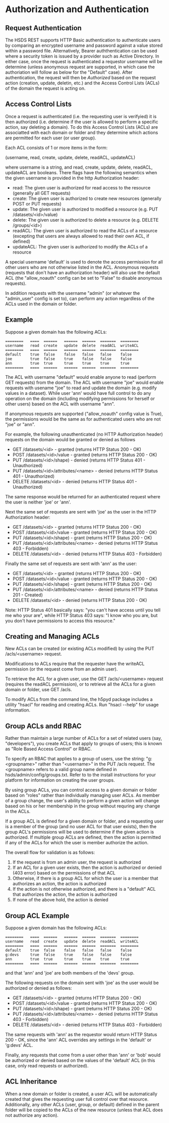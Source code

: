 Authorization and Authentication
================================

Request Authentication
-----------------------
The HSDS REST supports HTTP Basic authentication to authenticate users by comparing an encrypted 
username and password against a value stored within a password file.  Alternatively, Bearer auththentication
can be used where a security token is issued by a provider such as Active Directory.  In either case, once the 
request is authenticated a requestor username will be determine (unless anonymous request are supported, in which
case the authoriation will follow as below for the "Default" case).  After authentication, the request will
then be *Authorized* based on the request action (creation, update, deletin, etc.) and the Access Control Lists (ACLs)
of the domain the request is acting on.

Access Control Lists
--------------------

Once a request is authenticated (i.e. the requesting user is verifyied) it is then authorized (i.e. determine if the user is allowed to perform a specific action, say deleting a domain).  To do this Access Control Lists (ACLs) are associatted with each domain or folder and they determine which actions are permitted for each user (or user group). 

Each ACL consists of 1 or more items in the form:

(username, read, create, update, delete, readACL, updateACL)

where username is a string, and read, create, update, delete, readACL, updateACL are booleans.
There flags have the following semantics when the given username is provided in the http
Authorization header:

* read: The given user is authorized for read access to the resource (generally all GET requests)
* create: The given user is authorized to create new resources (generally POST or PUT requests)
* update: The given user is authorized to modified a resource (e.g. PUT /datasets/&lt;id&gt;/value)
* delete: The given user is authorized to delete a resource (e.g. DELETE /groups/&lt;id&gt;)
* readACL: The given user is authorized to read the ACLs of a resource (excepting that users are always allowed to read their own ACL, if defined)
* updateACL: The given user is authorized to modify the ACLs of a resource

A special username 'default' is used to denote the access permission for all other users who
are not otherwise listed in the ACL.  Anonymous requests (requests that don't have an authorization header) will also use the default ACL (the "allow_noauth" config can be set to "False" to disable anonymous requests).

In addition requests with the username "admin" (or whatever the "admin_user" config is set to), can 
perform any action regardless of the ACLs used in the domain or folder.

Example
-------

Suppose a given domain has the following ACLs:

    ========   ====  ======   ======  ======  =======  ========
    username   read  create   update  delete  readACL  writeACL
    ========   ====  ======   ======  ======  =======  ========
    default    true  false    false   false   false    false
    joe        true  false    true    false   false    false
    ann        true  true     true    true    true     true
    ========   ====  ======   ======  ======  =======  ========

The ACL with username "default" would enable anyone to read (perform GET requests) from the domain. 
The ACL with username "joe" would enable requests with usename "joe" 
to read and update the domain (e.g. modify values in a dataset).  While user 'ann' would have full 
control to do any operation on the domain (including modifying permissions for herself or
other users) based on the ACL with username "ann".

If anonymous requests are supported ("allow_noauth" config value is True), the permissions would be
the same as for authenticated users who are not "joe" or "ann".  

For example, the following unauthenticated (no HTTP Authorization header) 
requests on the domain would be granted or denied as follows

* GET /datasets/&lt;id&gt; - granted (returns HTTP Status 200 - OK)
* POST /datasets/&lt;id&gt;/value - granted (returns HTTP Status 200 - OK)
* PUT /datasets/&lt;id&gt;/shape) - denied (returns HTTP Status 401 - Unauthorized)
* PUT /datasets/&lt;id&gt;/attributes/&lt;name&gt; - denied (returns HTTP Status 401 - Unauthorized)
* DELETE /datasets/&lt;id&gt;  - denied (returns HTTP Status 401 - Unauthorized)

The same response would be returned for an authenticated request where the user is neither 'joe' or 'ann'.

Next the same set of requests are sent with 'joe' as the user in the HTTP Authorization header:

* GET /datasets/&lt;id&gt; - granted (returns HTTP Status 200 - OK)
* POST /datasets/&lt;id&gt;/value - granted (returns HTTP Status 200 - OK)
* PUT /datasets/&lt;id&gt;/shape) - grant (returns HTTP Status 200 - OK)
* PUT /datasets/&lt;id&gt;/attributes/&lt;name&gt; - denied (returns HTTP Status 403 - Forbidden)
* DELETE /datasets/&lt;id&gt; - denied (returns HTTP Status 403 - Forbidden)

Finally the same set of requests are sent with 'ann' as the user:

* GET /datasets/&lt;id&gt; - granted (returns HTTP Status 200 - OK)
* POST /datasets/&lt;id&gt;/value - granted (returns HTTP Status 200 - OK)
* PUT /datasets/&lt;id&gt;/shape) - grant (returns HTTP Status 200 - OK)
* PUT /datasets/&lt;id&gt;/attributes/&lt;name&gt; - denied (returns HTTP Status 201 - Created)
* DELETE /datasets/&lt;id&gt;  - denied (returns HTTP Status 200 - OK)
 
Note: HTTP Status 401 basically says: "you can't have access until you tell me who your are", 
while HTTP Status 403 says: "I know who you are, but you don't have permissions to access this
resource."

Creating and Managing ACLs
--------------------------

New ACLs can be created (or existing ACLs modified) by using the PUT /acls/&lt;username&gt; request.

Modifications to ACLs require that the requester have the writeACL permission
(or the request come from an admin user).

To retrieve the ACL for a given user, use the GET /acls/&lt;username&gt; request (requires the readACL permission),
or to retrieve all the ACLs for a given domain or folder, use GET /acls.

To modify ACLs from the command line, the h5pyd package includes a utility "hsacl" for reading and creating ACLs.  Run
"hsacl --help" for usage information.

Group ACLs andd RBAC
--------------------

Rather than maintain a large number of ACLs for a set of related users (say, "developers"), you create ACLs that apply to
groups of users; this is known as "Role Based Access Control" or RBAC.

To specify an RBAC that applies to a group of users, use the string: "g:&lt;groupname&gt;" rather than "&lt;username&gt;" in the PUT /acls request.  The &lt;groupname&gt;
refers to a valid group name defined in hsds/admin/config/groups.txt.  Refer to to the install instructions for your platform for information on creating the user groups.

By using group ACLs, you can control access to a given domain or folder based on "roles" rather than individually managing user ACLs.  As member of a group change, the user's ability to perform a given action will change based on his or her membership in the group without requring any change in the ACLs.

If a group ACL is defined for a given domain or folder, and a requesting user is a member of the group (and no user ACL for that user exists), then the group ACL's permissions will be used to determine if the given action is authorized.  If multiple group ACLs are defined, then the action is permitted if any of the ACLs for which the user is member authorize the action.

The overall flow for validation is as follows:

1. If the request is from an admin user, the request is authorized
2. If an ACL for a given user exists, then the action is authorized or denied (403 error) based on the permissions of that ACL
3. Otherwise, if there is a group ACL for which the user is a member that authorizes an action, the action is authorized
4. If the action is not otherwise authorized, and there is a "default" ACL that authorizes the action, the action is authorized
5. If none of the above hold, the action is denied

Group ACL Example
-----------------

Suppose a given domain has the following ACLs:

    ========   ====  ======   ======  ======  =======  ========
    username   read  create   update  delete  readACL  writeACL
    ========   ====  ======   ======  ======  =======  ========
    default    true  false    false   false   false    false
    g:devs     true  false    true    false   false    false
    ann        true  true     true    true    true     true
    ========   ====  ======   ======  ======  =======  ========

and that 'ann' and 'joe' are both members of the 'devs' group.

The following requests on the domain sent with 'joe' as the user would be authorized or denied as follows:

* GET /datasets/&lt;id&gt; - granted (returns HTTP Status 200 - OK)
* POST /datasets/&lt;id&gt;/value - granted (returns HTTP Status 200 - OK)
* PUT /datasets/&lt;id&gt;/shape) - grant (returns HTTP Status 200 - OK)
* PUT /datasets/&lt;id&gt;/attributes/&lt;name&gt; - denied (returns HTTP Status 403 - Forbidden)
* DELETE /datasets/&lt;id&gt;  - denied (returns HTTP Status 403 - Forbidden)

The same requests with 'ann' as the requestor would return HTTP Status 200 - OK, since the 'ann' ACL overrides any 
settings in the 'default' or 'g:devs' ACL.  

Finally, any requests that come from a user other than 'ann' or 'bob' would be authorized or denied based on 
the values of the 'default' ACL (in this case, only read requests or authorized).

ACL Inheritance
---------------

When a new domain or folder is created, a user ACL will be automatically created that gives the requesting user full control
over that resource.  Additionally, any other ACLs (user, group, or default) defined in the parent folder will be copied to the ACLs of the new resource (unless that ACL does not authorize any action).
 
 
